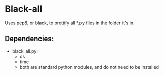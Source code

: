 # Black-all  

Uses pep8, or black, to prettify all *.py files in the folder it's in.  

## Dependencies:
  - black_all.py:
    - os
    - time
    - both are standard python modules, and do not need to be installed
